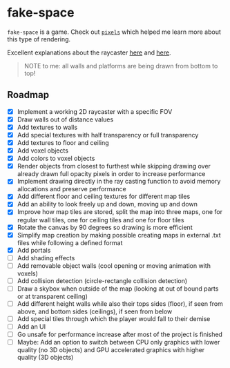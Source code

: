 # fake-space

`fake-space` is a game. Check out [`pixels`](https://github.com/parasyte/pixels) which helped me learn more about this type of rendering.

Excellent explanations about the raycaster [here](https://lodev.org/cgtutor/raycasting.html#The_Basic_Idea_) and [here](https://permadi.com/1996/05/ray-casting-tutorial-table-of-contents/).

> NOTE to me: all walls and platforms are being drawn from bottom to top! 

## Roadmap

- [x] Implement a working 2D raycaster with a specific FOV 
- [x] Draw walls out of distance values
- [x] Add textures to walls
- [x] Add special textures with half transparency or full transparency
- [x] Add textures to floor and ceiling
- [x] Add voxel objects
- [x] Add colors to voxel objects
- [x] Render objects from closest to furthest while skipping drawing over already drawn full opacity pixels in order to increase performance
- [x] Implement drawing directly in the ray casting function to avoid memory allocations and preserve performance
- [x] Add different floor and ceiling textures for different map tiles
- [x] Add an ability to look freely up and down, moving up and down
- [x] Improve how map tiles are stored, split the map into three maps, one for regular wall tiles, one for ceiling tiles and one for floor tiles
- [x] Rotate the canvas by 90 degrees so drawing is more efficient
- [x] Simplify map creation by making possible creating maps in external .txt files while following a defined format
- [x] Add portals
- [ ] Add shading effects
- [ ] Add removable object walls (cool opening or moving animation with voxels)
- [ ] Add collision detection (circle-rectangle collision detection)
- [ ] Draw a skybox when outside of the map (looking at out of bound parts or at transparent ceiling)
- [ ] Add different height walls while also their tops sides (floor), if seen from above, and bottom sides (ceilings), if seen from below
- [ ] Add special tiles through which the player would fall to their demise
- [ ] Add an UI
- [ ] Go unsafe for performance increase after most of the project is finished
- [ ] Maybe: Add an option to switch between CPU only graphics with lower quality (no 3D objects) and GPU accelerated graphics with higher quality (3D objects)
